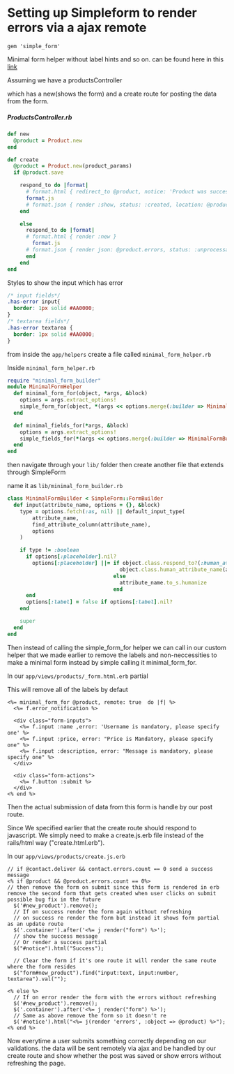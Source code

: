 # Setting up Simpleform to render errors via a ajax remote

```
gem 'simple_form'
```

Minimal form helper without label hints and so on. can be found here in this [link](https://github.com/plataformatec/simple_form/wiki/Creating-a-minimalist-form-(no-labels-just-placeholders))

Assuming we have a productsController 

which has a new(shows the form) and a create route for posting the data from the form.

##### ProductsController.rb

```ruby
def new
  @product = Product.new
end

def create
  @product = Product.new(product_params)
  if @product.save

    respond_to do |format|
      # format.html { redirect_to @product, notice: 'Product was successfully created.' }
      format.js
      # format.json { render :show, status: :created, location: @product }
    end

    else
      respond_to do |format|
      # format.html { render :new }
        format.js 
      # format.json { render json: @product.errors, status: :unprocessable_entity }
      end
    end
end

```



Styles to show the input which has error

```css
/* input fields*/
.has-error input{
  border: 1px solid #AA0000;
}
/* textarea fields*/
.has-error textarea {
  border: 1px solid #AA0000;
}
```



from inside the `app/helpers` create a file called `minimal_form_helper.rb`

Inside `minimal_form_helper.rb` 

```ruby
require "minimal_form_builder"
module MinimalFormHelper
  def minimal_form_for(object, *args, &block)
    options = args.extract_options!
    simple_form_for(object, *(args << options.merge(:builder => MinimalFormBuilder)), &block)
  end

  def minimal_fields_for(*args, &block)
    options = args.extract_options!
    simple_fields_for(*(args << options.merge(:builder => MinimalFormBuilder)), &block)
  end
end
```

then navigate through your `lib/` folder then create another file that extends through SimpleForm

name it as `lib/minimal_form_builder.rb`

```ruby
class MinimalFormBuilder < SimpleForm::FormBuilder
  def input(attribute_name, options = {}, &block)
    type = options.fetch(:as, nil) || default_input_type(
        attribute_name,
        find_attribute_column(attribute_name),
        options
    )

    if type != :boolean
      if options[:placeholder].nil?
        options[:placeholder] ||= if object.class.respond_to?(:human_attribute_name)
                                    object.class.human_attribute_name(attribute_name.to_s)
                                  else
                                    attribute_name.to_s.humanize
                                  end
      end
      options[:label] = false if options[:label].nil?
    end

    super
  end
end
```



Then instead of calling the simple_form_for helper we can call in our custom helper that we made earlier to remove the labels and non-neccessities to make a minimal form instead by simple calling it minimal_form_for.

In our `app/views/products/_form.html.erb` partial

This will remove all of the labels by defaut

```erb
<%= minimal_form_for @product, remote: true  do |f| %>
  <%= f.error_notification %>

  <div class="form-inputs">
    <%= f.input :name ,error: 'Username is mandatory, please specify one' %>
    <%= f.input :price, error: "Price is Mandatory, please specify one" %>
    <%= f.input :description, error: "Message is mandatory, please specify one" %>
  </div>

  <div class="form-actions">
    <%= f.button :submit %>
  </div>
<% end %>
```

Then the actual submission of data from this form is handle by our post route.

Since We specified earlier that the create route should respond to javascript. We simply need to make a create.js.erb file instead of the rails/html way ("create.html.erb"). 

In our `app/views/products/create.js.erb`

```erb
// if @contact.deliver && contact.errors.count == 0 send a success message
<% if @product && @product.errors.count == 0%>
// then remove the form on submit since this form is rendered in erb remove the second form that gets created when user clicks on submit possible bug fix in the future
  $('#new_product').remove();
  // If on success render the form again without refreshing
  // on success re render the form but instead it shows form partial as an update route
  $('.container').after('<%= j render("form") %>');
  // show the success message
  // Or render a success partial
  $("#notice").html("Success");

  // Clear the form if it's one route it will render the same route where the form resides
  $("form#new_product").find("input:text, input:number, textarea").val("");

<% else %>
  // If on error render the form with the errors without refreshing
  $('#new_product').remove();
  $('.container').after('<%= j render("form") %>');
  // Same as above remove the form so it doesn't re
  $('#notice').html("<%= j(render 'errors', :object => @product) %>");
<% end %>
```

Now everytime a user submits something correctly depending on our validations. the data will be sent remotely via ajax and be handled by our create route and show whether the post was saved or show errors without refreshing the page.